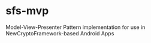 # sfs-mvp
Model-View-Presenter Pattern implementation for use in NewCryptoFramework-based Android Apps
